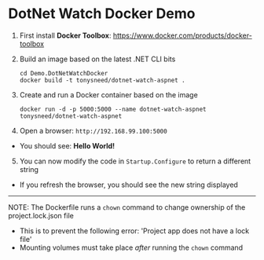 # DotNet Watch Docker Demo

1. First install **Docker Toolbox**: https://www.docker.com/products/docker-toolbox

2. Build an image based on the latest .NET CLI bits

    ```
    cd Demo.DotNetWatchDocker
    docker build -t tonysneed/dotnet-watch-aspnet .
    ```

3. Create and run a Docker container based on the image

    ```
    docker run -d -p 5000:5000 --name dotnet-watch-aspnet tonysneed/dotnet-watch-aspnet
    ```

4. Open a browser: `http://192.168.99.100:5000`
  - You should see: **Hello World!**

5. You can now modify the code in `Startup.Configure` to return a different string
  - If you refresh the browser, you should see the new string displayed

-----

NOTE: The Dockerfile runs a `chown` command to change ownership of the project.lock.json file
  - This is to prevent the following error: 'Project app does not have a lock file'
  - Mounting volumes must take place *after* running the `chown` command
